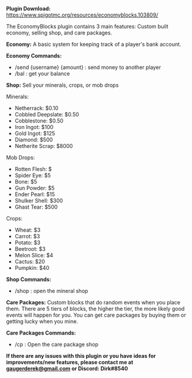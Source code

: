 **Plugin Download:** https://www.spigotmc.org/resources/economyblocks.103809/

The EconomyBlocks plugin contains 3 main features: Custom built economy, selling shop, and care packages.

**Economy:** A basic system for keeping track of a player's bank account.

**Economy Commands:**

- /send {username} {amount} : send money to another player
- /bal : get your balance

**Shop:** Sell your minerals, crops, or mob drops

Minerals: 

- Netherrack: $0.10
- Cobbled Deepslate: $0.50
- Cobblestone: $0.50
- Iron Ingot: $100
- Gold Ingot: $125
- Diamond: $500
- Netherite Scrap: $8000

Mob Drops:

- Rotten Flesh: $
- Spider Eye: $5
- Bone: $5
- Gun Powder: $5
- Ender Pearl: $15
- Shulker Shell: $300
- Ghast Tear: $500

Crops:

- Wheat: $3
- Carrot: $3
- Potato: $3
- Beetroot: $3
- Melon Slice: $4
- Cactus: $20
- Pumpkin: $40

**Shop Commands:**

- /shop : open the mineral shop

**Care Packages:**
Custom blocks that do random events when you place them. There are 5 tiers of blocks, the higher the tier, the more likely good events will happen for you. You can get care packages by buying them or getting lucky when you mine.

**Care Packages Commands:**

- /cp : Open the care package shop

**If there are any issues with this plugin or you have ideas for improvements/new features, please contact me at gaugerderek@gmail.com or Discord: Dirk#8540**

